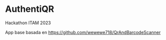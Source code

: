 # AuthentiQR
Hackathon ITAM 2023


App base basada en https://github.com/wewewe718/QrAndBarcodeScanner
